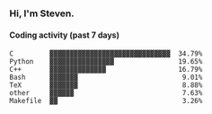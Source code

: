 ### Hi, I'm Steven.

#### Coding activity (past 7 days)
```
C         ▓▓▓▓▓▓▓▓▓▓▓▓▓▓▓▓▓▓▓▓▓▓▓▓▓▓▓▓▓▓  34.79%
Python    ▓▓▓▓▓▓▓▓▓▓▓▓▓▓▓▓                19.65%
C++       ▓▓▓▓▓▓▓▓▓▓▓▓▓▓                  16.79%
Bash      ▓▓▓▓▓▓▓                          9.01%
TeX       ▓▓▓▓▓▓▓                          8.88%
other     ▓▓▓▓▓▓                           7.63%
Makefile  ▓▓                               3.26%
```

